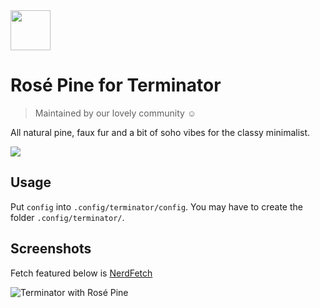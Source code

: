 <img src="https://github.com/rose-pine/rose-pine-theme/blob/master/assets/icon.png" width="64" />

# Rosé Pine for Terminator

> Maintained by our lovely community ☺️

All natural pine, faux fur and a bit of soho vibes for the classy minimalist.

[![](https://img.shields.io/badge/Rosé%20Pine%20Theme-191724)](https://github.com/rose-pine/rose-pine-theme)

## Usage

Put `config` into `.config/terminator/config`. You may have to create the folder `.config/terminator/`.

## Screenshots

Fetch featured below is [NerdFetch](https://github.com/thatonecalculator/nerdfetch)

![Terminator with Rosé Pine](https://i.imgur.com/WqRPEIp.png)
